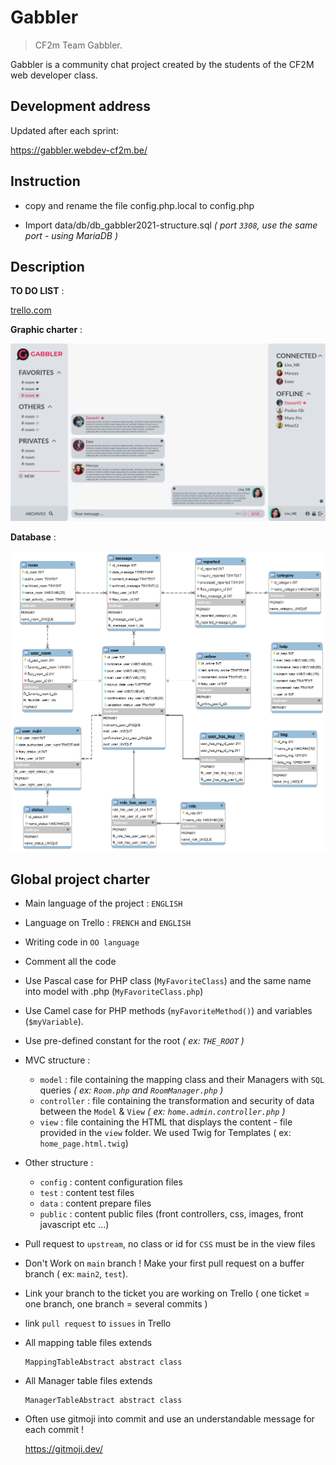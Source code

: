 # Gabbler
> CF2m Team Gabbler.

Gabbler is a community chat project created by the students of the CF2M web developer class.

## Development address
Updated after each sprint:

https://gabbler.webdev-cf2m.be/

## Instruction 

- copy and rename the file config.php.local to config.php

- Import data/db/db_gabbler2021-structure.sql *( port `3308`, use the same port - using MariaDB )*

## Description

__TO DO LIST__ :

[trello.com](https://trello.com/b/NhaVQegb/gabbler-2021)

__Graphic charter__ :

![Alt text](data/charte/Maquette%20XD/white%20mode/Rooms.png)

__Database__ :

![Alt text](data/db/db_gabbler.png)

## Global project charter

- Main language of the project : `ENGLISH`

- Language on Trello : `FRENCH` and `ENGLISH`

- Writing code in `OO language`

- Comment all the code

- Use Pascal case for PHP class (`MyFavoriteClass`) and the same name into model with .php (`MyFavoriteClass.php`)
  
- Use Camel case for PHP methods (`myFavoriteMethod()`) and variables (`$myVariable`). 

- Use pre-defined constant for the root  *( ex: `THE_ROOT` )*

- MVC structure :
    - `model` : file containing the mapping class and their Managers with `SQL` queries *( ex: `Room.php` and `RoomManager.php` )*
    - `controller` : file containing the transformation and security of data between the `Model` & `View` *( ex: `home.admin.controller.php` )*
    - `view` : file containing the HTML that displays the content - file provided in the `view` folder. We used Twig for Templates ( ex: `home_page.html.twig`)
  
- Other structure :
  - `config` : content configuration files
  - `test` : content test files
  - `data` : content prepare files
  - `public` : content public files (front controllers, css, images, front javascript etc ...)

- Pull request to `upstream`, no class or id for `CSS` must be in the view files

- Don't Work on `main` branch ! Make your first pull request on a buffer branch ( ex: `main2`, `test`).

- Link your branch to the ticket you are working on Trello ( one ticket = one branch, one branch = several commits )

- link `pull request` to `issues` in Trello

- All mapping table files extends
  
      MappingTableAbstract abstract class
  
- All Manager table files extends

      ManagerTableAbstract abstract class

- Often use gitmoji into commit and use an understandable message for each commit !

  https://gitmoji.dev/

